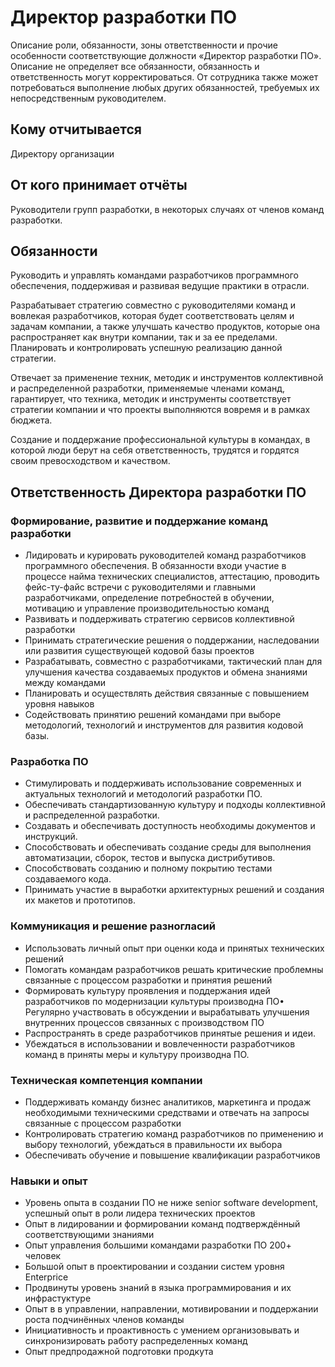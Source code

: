 # Директор разработки ПО
Описание роли, обязанности, зоны ответственности и прочие особенности соответствующие
должности «Директор разработки ПО». Описание не определяет все обязанности,
обязанность и ответственность могут корректироваться. От сотрудника также может
потребоваться выполнение любых других обязанностей, требуемых их непосредственным
руководителем.

## Кому отчитывается
Директору организации
## От кого принимает отчёты
Руководители групп разработки, в некоторых случаях от членов команд разработки.
## Обязанности
Руководить и управлять командами разработчиков программного обеспечения,
поддерживая и развивая ведущие практики в отрасли.

Разрабатывает стратегию совместно с руководителями команд и вовлекая
разработчиков, которая будет соответствовать целям и задачам компании, а также улучшать
качество продуктов, которые она распространяет как внутри компании, так и за ее пределами.
Планировать и контролировать успешную реализацию данной стратегии.

Отвечает за применение техник, методик и инструментов коллективной и
распределенной разработки, применяемые членами команд, гарантирует, что техника,
методик и инструменты соответствует стратегии компании и что проекты выполняются
вовремя и в рамках бюджета.

Создание и поддержание профессиональной культуры в командах, в которой люди
берут на себя ответственность, трудятся и гордятся своим превосходством и качеством.

## Ответственность Директора разработки ПО

### Формирование, развитие и поддержание команд разработки
* Лидировать и курировать руководителей команд разработчиков программного
обеспечения. В обязанности входи участие в процессе найма технических
специалистов, аттестацию, проводить фейс-ту-файс встречи с руководителями и
главными разработчиками, определение потребностей в обучении, мотивацию и
управление производительностью команд
* Развивать и поддерживать стратегию сервисов коллективной разработки
* Принимать стратегические решения о поддержании, наследовании или развития
существующей кодовой базы проектов
* Разрабатывать, совместно с разработчиками, тактический план для улучшения
качества создаваемых продуктов и обмена знаниями между командами
* Планировать и осуществлять действия связанные с повышением уровня навыков
* Содействовать принятию решений командами при выборе методологий, технологий и
инструментов для развития кодовой базы.

### Разработка ПО
* Стимулировать и поддерживать использование современных и актуальных технологий
и методологий разработки ПО.
* Обеспечивать стандартизованную культуру и подходы коллективной и
распределенной разработки.
* Создавать и обеспечивать доступность необходимы документов и инструкций.
* Способствовать и обеспечивать создание среды для выполнения автоматизации,
сборок, тестов и выпуска дистрибутивов.
* Способствовать созданию и полному покрытию тестами создаваемого кода.
* Принимать участие в выработки архитектурных решений и создания их макетов и
прототипов.

### Коммуникация и решение разногласий
* Использовать личный опыт при оценки кода и принятых технических решений
* Помогать командам разработчиков решать критические проблемны связанные с
процессом разработки и принятия решений
* Формировать культуру проявления и поддержания идей разработчиков по
модернизации культуры производна ПО• Регулярно участвовать в обсуждении и вырабатывать улучшения внутренних
процессов связанных с производством ПО
* Распространять в среде разработчиков принятые решения и идеи.
* Убеждаться в использовании и вовлеченности разработчиков команд в приняты меры
и культуру производна ПО.

### Техническая компетенция компании
* Поддерживать команду бизнес аналитиков, маркетинга и продаж необходимыми
техническими средствами и отвечать на запросы связанные с процессом разработки
* Контролировать стратегию команд разработчиков по применению и выбору
технологий, убеждаться в правильности их выбора
* Обеспечивать обучение и повышение квалификации разработчиков

### Навыки и опыт
* Уровень опыта в создании ПО не ниже senior software development, успешный опыт в
роли лидера технических проектов
* Опыт в лидировании и формировании команд подтверждённый соответствующими
знаниями
* Опыт управления большими командами разработки ПО 200+ человек
* Большой опыт в проектировании и создании систем уровня Enterprice
* Продвинуты уровень знаний в языка программирования и их инфрастуктуре
* Опыт в в управлении, направлении, мотивировании и поддержании роста
подчинённых членов команды
* Инициативность и проактивность с умением организовывать и синхронизировать
работу распределенных команд
* Опыт предпродажной подготовки продкута